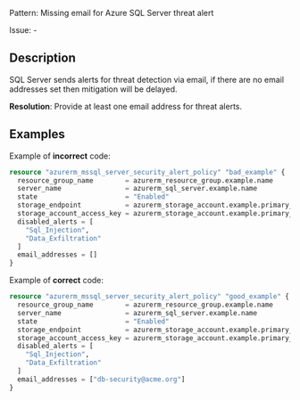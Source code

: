 Pattern: Missing email for Azure SQL Server threat alert

Issue: -

## Description

SQL Server sends alerts for threat detection via email, if there are no email addresses set then mitigation will be delayed.

**Resolution**: Provide at least one email address for threat alerts.

## Examples

Example of **incorrect** code:

```terraform
resource "azurerm_mssql_server_security_alert_policy" "bad_example" {
  resource_group_name        = azurerm_resource_group.example.name
  server_name                = azurerm_sql_server.example.name
  state                      = "Enabled"
  storage_endpoint           = azurerm_storage_account.example.primary_blob_endpoint
  storage_account_access_key = azurerm_storage_account.example.primary_access_key
  disabled_alerts = [
    "Sql_Injection",
    "Data_Exfiltration"
  ]
  email_addresses = []
}
```

Example of **correct** code:

```terraform
resource "azurerm_mssql_server_security_alert_policy" "good_example" {
  resource_group_name        = azurerm_resource_group.example.name
  server_name                = azurerm_sql_server.example.name
  state                      = "Enabled"
  storage_endpoint           = azurerm_storage_account.example.primary_blob_endpoint
  storage_account_access_key = azurerm_storage_account.example.primary_access_key
  disabled_alerts = [
    "Sql_Injection",
    "Data_Exfiltration"
  ]
  email_addresses = ["db-security@acme.org"]
}
```